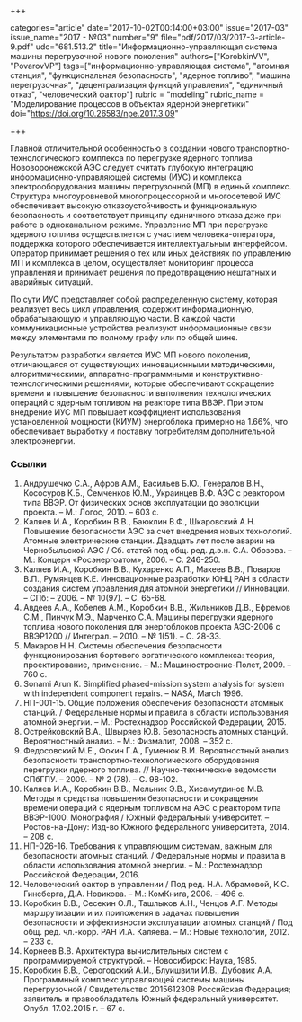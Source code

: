 +++

categories="article"
date="2017-10-02T00:14:00+03:00"
issue="2017-03"
issue_name="2017 - №03"
number="9"
file="pdf/2017/03/2017-3-article-9.pdf"
udc="681.513.2"
title="Информационно-управляющая система машины перегрузочной нового поколения"
authors=["KorobkinVV", "PovarovVP"]
tags=["информационно-управляющая система", "атомная станция", "функциональная безопасность", "ядерное топливо", "машина перегрузочная", "децентрализация функций управления", "единичный отказ", "человеческий фактор"]
rubric = "modeling"
rubric_name = "Моделирование процессов в объектах ядерной энергетики"
doi="https://doi.org/10.26583/npe.2017.3.09"

+++

Главной отличительной особенностью в создании нового транспортно-технологического комплекса по перегрузке ядерного топлива Нововоронежской АЭС следует считать глубокую интеграцию информационно-управляющей системы (ИУС) и комплекса электрооборудования машины перегрузочной (МП) в единый комплекс. Структура многоуровневой многопроцессорной и многосетевой ИУС обеспечивает высокую отказоустойчивость и функциональную безопасность и соответствует принципу единичного отказа даже при работе в одноканальном режиме. Управление МП при перегрузке ядерного топлива осуществляется с участием человека-оператора, поддержка которого обеспечивается интеллектуальным интерфейсом. Оператор принимает решения о тех или иных действиях по управлению МП и комплекса в целом, осуществляет мониторинг процесса управления и принимает решения по предотвращению нештатных и аварийных ситуаций.

По сути ИУС представляет собой распределенную систему, которая реализует весь цикл управления, содержит информационную, обрабатывающую и управляющую части. В каждой части коммуникационные устройства реализуют информационные связи между элементами по полному графу или по общей шине.

Результатом разработки является ИУС МП нового поколения, отличающаяся от существующих инновационными методическими, алгоритмическими, аппаратно-программными и конструктивно-технологическими решениями, которые обеспечивают сокращение времени и повышение безопасности выполнения технологических операций с ядерным топливом на реакторе типа ВВЭР. При этом внедрение ИУС МП повышает коэффициент использования установленной мощности (КИУМ) энергоблока примерно на 1.66%, что обеспечивает выработку и поставку потребителям дополнительной электроэнергии.

### Ссылки

1. Андрушечко С.А., Афров А.М., Васильев Б.Ю., Генералов В.Н., Кососуров К.Б., Семченков Ю.М., Украинцев В.Ф. АЭС с реактором типа ВВЭР. От физических основ эксплуатации до эволюции проекта. – М.: Логос, 2010. – 603 с.
2. Каляев И.А., Коробкин В.В., Баюклин В.Ф., Шкаровский А.Н. Повышение безопасности АЭС за счет внедрения новых технологий. Атомные электрические станции. Двадцать лет после аварии на Чернобыльской АЭС / Сб. статей под общ. ред. д.э.н. С.А. Обозова. – М.: Концерн «Росэнергоатом», 2006. – С. 246-250.
3. Каляев И.А., Коробкин В.В., Кухаренко А.П., Макеев В.В., Поваров В.П., Румянцев К.Е. Инновационные разработки ЮНЦ РАН в области создания систем управления для атомной энергетики // Инновации. – СПб: – 2006. – № 10(97). – С. 65-68.
4. Авдеев А.А., Кобелев А.М., Коробкин В.В., Жильников Д.В., Ефремов С.М., Пинчук М.Э., Марченко С.А. Машины перегрузки ядерного топлива нового поколения для энергоблоков проекта АЭС-2006 с ВВЭР1200 // Интеграл. – 2010. – № 1(51). – С. 28-33.
5. Макаров Н.Н. Системы обеспечения безопасности функционирования бортового эргатического комплекса: теория, проектирование, применение. – М.: Машиностроение-Полет, 2009. – 760 c.
6. Sonami Arun K. Simplified phased-mission system analysis for system with independent component repairs. – NASA, March 1996.
7. НП-001-15. Общие положения обеспечения безопасности атомных станций. / Федеральные нормы и правила в области использования атомной энергии. – М.: Ростехнадзор Российской Федерации, 2015.
8. Острейковский В.А., Швыряев Ю.В. Безопасность атомных станций. Вероятностный анализ. – М.: Физмалит, 2008. – 352 с.
9. Федосовский М.Е., Фокин Г.А., Гуменюк В.И. Вероятностный анализ безопасности транспортно-технологического оборудования перегрузки ядерного топлива. // Научно-технические ведомости СПбГПУ. – 2009. – № 2 (78). – С. 98-102.
10. Каляев И.А., Коробкин В.В., Мельник Э.В., Хисамутдинов М.В. Методы и средства повышения безопасности и сокращения времени операций с ядерным топливом на АЭС с реактором типа ВВЭР-1000. Монография / Южный федеральный университет. – Ростов-на-Дону: Изд-во Южного федерального университета, 2014. – 208 с.
11. НП-026-16. Требования к управляющим системам, важным для безопасности атомных станций. / Федеральные нормы и правила в области использования атомной энергии. – М.: Ростехнадзор Российской Федерации, 2016.
12. Человеческий фактор в управлении / Под ред. Н.А. Абрамовой, К.С. Гинсберга, Д.А. Новикова. – М.: КомКнига, 2006. – 496 с.
13. Коробкин В.В., Сесекин О.Л., Ташлыков А.Н., Ченцов А.Г. Методы маршрутизации и их приложения в задачах повышения безопасности и эффективности эксплуатации атомных станций / Под общ. ред. чл.-корр. РАН И.А. Каляева. – М.: Новые технологии, 2012. – 233 с.
14. Корнеев B.B. Архитектура вычислительных систем c программируемой структурой. – Новосибирск: Наука, 1985.
15. Коробкин В.В., Серогодский А.И., Блуишвили И.В., Дубовик А.А. Программный комплекс управляющей системы машины перегрузочной / Свидетельство 2015612308 Российская Федерация; заявитель и правообладатель Южный федеральный университет. Опубл. 17.02.2015 г. – 67 с.